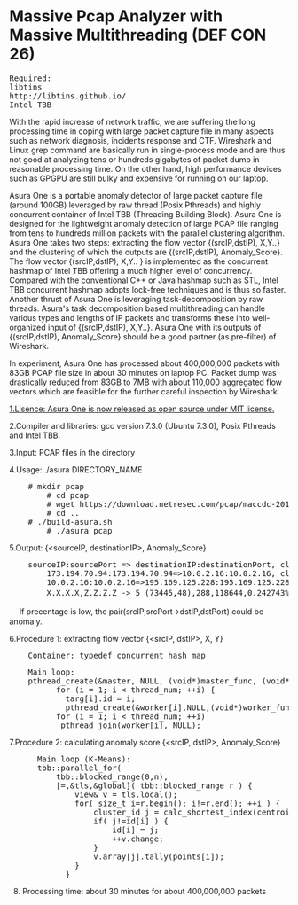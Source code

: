 # Massive Pcap Analyzer with Massive Multithreading (DEF CON 26)

<pre>
Required: 
libtins
http://libtins.github.io/ 
Intel TBB
</pre>
With the rapid increase of network traffic, we are suffering the long processing time in coping with large packet capture file in many aspects such as network diagnosis, incidents response and CTF. Wireshark and Linux grep command are basically run in single-process mode and are thus not good at analyzing tens or hundreds gigabytes of packet dump in reasonable processing time. On the other hand, high performance devices such as GPGPU are still bulky and expensive for running on our laptop.

Asura One is a portable anomaly detector of large packet capture file (around 100GB) leveraged by raw thread (Posix Pthreads) and highly concurrent container of Intel TBB (Threading Building Block). Asura One is designed for the lightweight anomaly detection of large PCAP file ranging from tens to hundreds million packets with the parallel clustering algorithm. Asura One takes two steps: extracting the flow vector {(srcIP,dstIP), X,Y..} and the clustering of which the outputs are {(srcIP,dstIP), Anomaly_Score}. The flow vector {(srcIP,dstIP), X,Y.. } is implemented as the concurrent hashmap of Intel TBB offering a much higher level of concurrency. Compared with the conventional C++ or Java hashmap such as STL, Intel TBB concurrent hashmap adopts lock-free techniques and is thus so faster. Another thrust of Asura One is leveraging task-decomposition by raw threads. Asura's task decomposition based multithreading can handle various types and lengths of IP packets and transforms these into well-organized input of {(srcIP,dstIP), X,Y..}. Asura One with its outputs of {(srcIP,dstIP), Anomaly_Score} should be a good partner (as pre-filter) of Wireshark. 

In experiment, Asura One has processed about 400,000,000 packets with 83GB PCAP file size in about 30 minutes on laptop PC. Packet dump was drastically reduced from 83GB to 7MB with about 110,000 aggregated flow vectors which are feasible for the further careful inspection by Wireshark.

<u>1.Lisence: Asura One is now released as open source under MIT license. </u>

2.Compiler and libraries: gcc version 7.3.0 (Ubuntu 7.3.0), Posix Pthreads and Intel TBB.

3.Input: PCAP files in the directory 

4.Usage: ./asura DIRECTORY_NAME

<pre>
	# mkdir pcap
        # cd pcap 
        # wget https://download.netresec.com/pcap/maccdc-2012/maccdc2012_00000.pcap.gz
        # cd ..
	# ./build-asura.sh 
        # ./asura pcap
</pre>

5.Output: {<sourceIP, destinationIP>, Anomaly_Score}

<pre>
	sourceIP:sourcePort => destinationIP:destinationPort, clusterID, points(X,Y), percentage
        173.194.70.94:173.194.70.94=>10.0.2.16:10.0.2.16, clusterID:1, data(954,478932), 22%
        10.0.2.16:10.0.2.16=>195.169.125.228:195.169.125.228, clusterID:2, data(141,7144), 55%
　　　   X.X.X.X,Z.Z.Z.Z -> 5 (73445,48),288,118644,0.242743%
</pre>
　
If precentage is low, the pair(srcIP,srcPort->dstIP,dstPort) could be anomaly. 

6.Procedure 1: extracting flow vector {<srcIP, dstIP>, X, Y}
<pre>
	Container: typedef concurrent_hash_map<unsigned long long, int, HashCompare>
</pre>

<pre>
	Main loop: 
  	pthread_create(&master, NULL, (void*)master_func, (void*)&targ[0]);
    	  for (i = 1; i < thread_num; ++i) { 
        	targ[i].id = i;
       		pthread_create(&worker[i],NULL,(void*)worker_func,(void*)&targ[i]); }
    	  for (i = 1; i < thread_num; ++i) 
 	       pthread_join(worker[i], NULL);
</pre>

7.Procedure 2: calculating anomaly score {<srcIP, dstIP>, Anomaly_Score}
<pre>
	  Main loop (K-Means):
	  tbb::parallel_for(
          tbb::blocked_range<size_t>(0,n),
          [=,&tls,&global]( tbb::blocked_range<size_t> r ) {
              view& v = tls.local();
              for( size_t i=r.begin(); i!=r.end(); ++i ) {
                  cluster_id j = calc_shortest_index(centroid, k , points[i]); 
                  if( j!=id[i] ) {
                      id[i] = j;
                      ++v.change;
                  }
                  v.array[j].tally(points[i]);
              }
            }
</pre>

8. Processing time: about 30 minutes for about 400,000,000 packets

